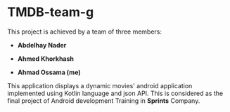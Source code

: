 # TMDB-team-g
This project is achieved by a team of three members:

* **Abdelhay Nader**

* **Ahmed Khorkhash**

* **Ahmad Ossama (me)**

This application displays a dynamic movies' android application implemented using Kotlin language and json API. This is considered as the final project of Android development Training in **Sprints** Company.
